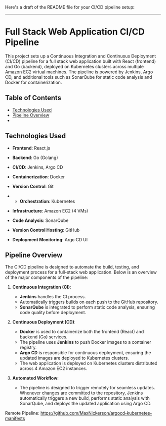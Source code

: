 Here's a draft of the README file for your CI/CD pipeline setup:

---

# Full Stack Web Application CI/CD Pipeline

This project sets up a Continuous Integration and Continuous Deployment (CI/CD) pipeline for a full stack web application built with React (frontend) and Go (backend), deployed on Kubernetes clusters across multiple Amazon EC2 virtual machines. The pipeline is powered by Jenkins, Argo CD, and additional tools such as SonarQube for static code analysis and Docker for containerization.

## Table of Contents

- [Technologies Used](#technologies-used)
- [Pipeline Overview](#pipeline-overview)
- 
## Technologies Used

- **Frontend**: React.js
- **Backend**: Go (Golang)
- **CI/CD**: Jenkins, Argo CD
- **Containerization**: Docker
- **Version Control**: Git

- - **Orchestration**: Kubernetes
- **Infrastructure**: Amazon EC2 (4 VMs)
- **Code Analysis**: SonarQube
- **Version Control Hosting**: GitHub
- **Deployment Monitoring**: Argo CD UI

## Pipeline Overview

The CI/CD pipeline is designed to automate the build, testing, and deployment process for a full-stack web application. Below is an overview of the major components of the pipeline:

1. **Continuous Integration (CI)**:
   - **Jenkins** handles the CI process.
   - Automatically triggers builds on each push to the GitHub repository.
   - **SonarQube** is integrated to perform static code analysis, ensuring code quality before deployment.

2. **Continuous Deployment (CD)**:
   - **Docker** is used to containerize both the frontend (React) and backend (Go) services.
   - The pipeline uses **Jenkins** to push Docker images to a container registry.
   - **Argo CD** is responsible for continuous deployment, ensuring the updated images are deployed to Kubernetes clusters.
   - The web application is deployed on Kubernetes clusters distributed across 4 Amazon EC2 instances.

3. **Automated Workflow**:
   - The pipeline is designed to trigger remotely for seamless updates. Whenever changes are committed to the repository, Jenkins automatically triggers a new build, performs static analysis with SonarQube, and deploys the updated application using Argo CD.


Remote Pipeline: https://github.com/MaxNickerson/argocd-kubernetes-manifests

